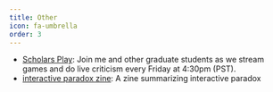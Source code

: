 ```yaml
---
title: Other
icon: fa-umbrella
order: 3
---
```


* [Scholars Play](https://www.twitch.tv/scholarsplay): Join me and other graduate students as we stream games and do live criticism every Friday at 4:30pm (PST).
* [interactive paradox zine](../assets/zines/paradox_zine.pdf): A zine summarizing interactive paradox